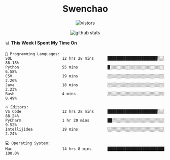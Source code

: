 <h1 align="center">Swenchao</h3>

<p align="center">
  <img src="https://visitor-badge.glitch.me/badge?page_id=Swenchao" alt="vistors" />
</p>

<p align="center">
  <img src="https://github-readme-stats.vercel.app/api?username=Swenchao&count_private=true&show_icons=true&theme=vue-dark&hide_title=true" alt="github stats" />
</p>

<!--START_SECTION:waka-->
📊 **This Week I Spent My Time On** 

```text
💬 Programming Languages: 
SQL                      12 hrs 28 mins      ██████████████████████░░░   88.18% 
Python                   55 mins             █░░░░░░░░░░░░░░░░░░░░░░░░   6.58% 
CSV                      19 mins             ░░░░░░░░░░░░░░░░░░░░░░░░░   2.26% 
Java                     18 mins             ░░░░░░░░░░░░░░░░░░░░░░░░░   2.23% 
Bash                     4 mins              ░░░░░░░░░░░░░░░░░░░░░░░░░   0.49%

🔥 Editors: 
VS Code                  12 hrs 28 mins      ██████████████████████░░░   88.24% 
PyCharm                  1 hr 20 mins        ██░░░░░░░░░░░░░░░░░░░░░░░   9.52% 
Intellijidea             19 mins             ░░░░░░░░░░░░░░░░░░░░░░░░░   2.24%

💻 Operating System: 
Mac                      14 hrs 8 mins       █████████████████████████   100.0%

```


<!--END_SECTION:waka-->
